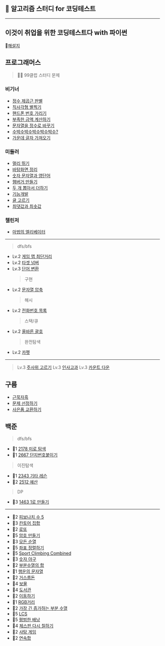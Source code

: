 ## 👾 알고리즘 스터디 for 코딩테스트

---

## 이것이 취업을 위한 코딩테스트다 with 파이썬

📗[해설지](https://github.com/ndb796/python-for-coding-test)

## 프로그래머스

> 🙇‍♂️ 99클럽 스터디 문제

### 비기너

- [정수 제곱근 판별](https://school.programmers.co.kr/learn/courses/30/lessons/12934)
- [직사각형 별찍기](https://school.programmers.co.kr/learn/courses/30/lessons/12969?language=python3)
- [핸드폰 번호 가리기](https://school.programmers.co.kr/learn/courses/30/lessons/12948)
- [부족한 금액 계산하기](https://school.programmers.co.kr/learn/courses/30/lessons/82612)
- [문자열을 정수로 바꾸기](https://school.programmers.co.kr/learn/courses/30/lessons/12925)
- [수박수박수박수박수박수?](https://school.programmers.co.kr/learn/courses/30/lessons/12922)
- [가운데 글자 가져오기](https://school.programmers.co.kr/learn/courses/30/lessons/12903)

### 미들러

- [멀리 뛰기](https://school.programmers.co.kr/learn/courses/30/lessons/12914)
- [바탕화면 정리](https://school.programmers.co.kr/learn/courses/30/lessons/161990)
- [숫자 문자열과 영단어](https://school.programmers.co.kr/learn/courses/30/lessons/81301)
- [햄버거 만들기](https://school.programmers.co.kr/learn/courses/30/lessons/133502)
- [두 개 뽑아서 더하기](https://school.programmers.co.kr/learn/courses/30/lessons/68644)
- [기능개발](https://school.programmers.co.kr/learn/courses/30/lessons/42586)
- [귤 고르기](https://school.programmers.co.kr/learn/courses/30/lessons/138476)
- [최댓값과 최솟값](https://school.programmers.co.kr/learn/courses/30/lessons/12939)

### 챌린저

- [마법의 엘리베이터](https://school.programmers.co.kr/learn/courses/30/lessons/148653)

---

> dfs/bfs

- Lv.2 [게임 맵 최단거리](https://school.programmers.co.kr/learn/courses/30/lessons/1844)
- Lv.2 [타겟 넘버](https://school.programmers.co.kr/learn/courses/30/lessons/43165)
- Lv.3 [단어 변환](https://school.programmers.co.kr/learn/courses/30/lessons/43163)
  > 구현
- Lv.2 [문자열 압축](https://school.programmers.co.kr/learn/courses/30/lessons/60057)
  > 해시
- Lv.2 [전화번호 목록](https://school.programmers.co.kr/learn/courses/30/lessons/42577)
  > 스택/큐
- Lv.2 [올바른 괄호](https://school.programmers.co.kr/learn/courses/30/lessons/12909)
  > 완전탐색
- Lv.2 [카펫](https://school.programmers.co.kr/learn/courses/30/lessons/42842)

---

> Lv.3 [주사위 고르기](https://school.programmers.co.kr/learn/courses/30/lessons/258709)
> Lv.3 [인사고과](https://school.programmers.co.kr/learn/courses/30/lessons/152995)
> Lv.3 [카운트 다운](https://school.programmers.co.kr/learn/courses/30/lessons/131129)

## 구름

- [근묵자흑](https://yoloaeee.tistory.com/78)
- [문제 선정하기](https://dduniverse.tistory.com/entry/%EA%B5%AC%EB%A6%84-%EC%95%8C%EA%B3%A0%EB%A6%AC%EC%A6%98-%EB%A8%BC%EB%8D%B0%EC%9D%B4-%EC%B1%8C%EB%A6%B0%EC%A7%80-2%EC%A3%BC%EC%B0%A8-%EB%AC%B8%EC%A0%9C1-%ED%95%A9%EA%B2%A9%EC%9E%90-%EC%B0%BE%EA%B8%B0)
- [사은품 교환하기](https://level.goorm.io/exam/47878/%EC%82%AC%EC%9D%80%ED%92%88-%EA%B5%90%ED%99%98%ED%95%98%EA%B8%B0/quiz/1)

## 백준

> dfs/bfs

- 🥈1 [2178 미로 탐색](https://www.acmicpc.net/problem/2178)
- 🥈1 [2667 단지번호붙이기](https://www.acmicpc.net/problem/2667)

> 이진탐색

- 🥈1 [2343 기타 레슨](https://www.acmicpc.net/problem/2343)
- 🥈2 [2512 예산](https://www.acmicpc.net/problem/2512)

> DP

- 🥈3 [1463 1로 만들기](https://www.acmicpc.net/problem/2343)

---

- 🥉2 [피보나치 수 5](https://www.acmicpc.net/problem/10870)
- 🥈3 [칸토어 집합](https://www.acmicpc.net/problem/4779)
- 🥈2 [로또](https://www.acmicpc.net/problem/6603)
- 🥇5 [암호 만들기](https://www.acmicpc.net/problem/1759)
- 🥈3 [모든 순열](https://www.acmicpc.net/problem/10974)
- 🥈5 [좌표 정렬하기](https://www.acmicpc.net/problem/11650)
- 🥈5 [Sport Climbing Combined](https://www.acmicpc.net/problem/23246)
- 🥈3 [숫자 야구](https://www.acmicpc.net/problem/2503)
- 🥈2 [부분수열의 합](https://www.acmicpc.net/problem/1182)
- 🥈1 [행운의 문자열](https://www.acmicpc.net/problem/1342)
- 🥉2 [거스름돈](https://www.acmicpc.net/problem/5585)
- 🥈4 [보물](https://www.acmicpc.net/problem/1026)
- 🥇4 [도서관](https://www.acmicpc.net/problem/1461)
- 🥈2 [이동하기](https://www.acmicpc.net/problem/11048)
- 🥈1 [RGB거리](https://www.acmicpc.net/problem/1149)
- 🥈2 [가장 긴 증가하는 부분 수열](https://www.acmicpc.net/problem/11053)
- 🥇5 [LCS](https://www.acmicpc.net/problem/9251)
- 🥇5 [평범한 배낭](https://www.acmicpc.net/problem/12865)
- 🥈4 [체스판 다시 칠하기](https://www.acmicpc.net/problem/1018)
- 🥈2 [사탕 게임](https://www.acmicpc.net/problem/3085)
- 🥈2 [연속합](https://www.acmicpc.net/problem/1912)
